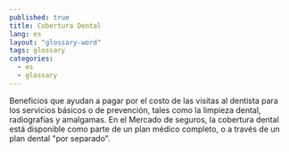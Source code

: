 ```yaml
---
published: true
title: Cobertura Dental
lang: es
layout: "glossary-word"
tags: glossary
categories:
  - es
  - glossary
---
```


Beneficios que ayudan a pagar por el costo de las visitas al dentista para los servicios básicos o de prevención, tales como la limpieza dental, radiografías y amalgamas. En el Mercado de seguros, la cobertura dental está disponible como parte de un plan médico completo, o a través de un plan dental "por separado".
